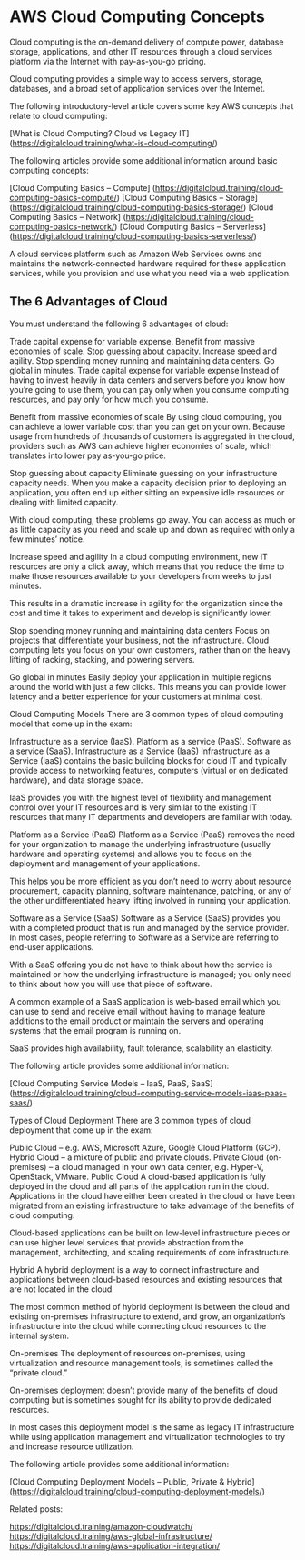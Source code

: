 # AWS Cloud Computing Concepts

Cloud computing is the on-demand delivery of compute power, database storage, applications, and other IT resources
through a cloud services platform via the Internet with pay-as-you-go pricing.

Cloud computing provides a simple way to access servers, storage, databases, and a broad set of application services
over the Internet.

The following introductory-level article covers some key AWS concepts that relate to cloud computing:

[What is Cloud Computing? Cloud vs Legacy IT] (https://digitalcloud.training/what-is-cloud-computing/)

The following articles provide some additional information around basic computing concepts:

[Cloud Computing Basics – Compute] (https://digitalcloud.training/cloud-computing-basics-compute/)
[Cloud Computing Basics – Storage] (https://digitalcloud.training/cloud-computing-basics-storage/)
[Cloud Computing Basics – Network] (https://digitalcloud.training/cloud-computing-basics-network/)
[Cloud Computing Basics – Serverless] (https://digitalcloud.training/cloud-computing-basics-serverless/)

A cloud services platform such as Amazon Web Services owns and maintains the network-connected hardware required for
these application services, while you provision and use what you need via a web application.

## The 6 Advantages of Cloud

You must understand the following 6 advantages of cloud:

Trade capital expense for variable expense.
Benefit from massive economies of scale.
Stop guessing about capacity.
Increase speed and agility.
Stop spending money running and maintaining data centers.
Go global in minutes.
Trade capital expense for variable expense
Instead of having to invest heavily in data centers and servers before you know how you’re going to use them, you can
pay only when you consume computing resources, and pay only for how much you consume.

Benefit from massive economies of scale
By using cloud computing, you can achieve a lower variable cost than you can get on your own. Because usage from
hundreds of thousands of customers is aggregated in the cloud, providers such as AWS can achieve higher economies of
scale, which translates into lower pay as-you-go price.

Stop guessing about capacity
Eliminate guessing on your infrastructure capacity needs. When you make a capacity decision prior to deploying an
application, you often end up either sitting on expensive idle resources or dealing with limited capacity.

With cloud computing, these problems go away. You can access as much or as little capacity as you need and scale up and
down as required with only a few minutes’ notice.

Increase speed and agility
In a cloud computing environment, new IT resources are only a click away, which means that you reduce the time to make
those resources available to your developers from weeks to just minutes.

This results in a dramatic increase in agility for the organization since the cost and time it takes to experiment and
develop is significantly lower.

Stop spending money running and maintaining data centers
Focus on projects that differentiate your business, not the infrastructure. Cloud computing lets you focus on your own
customers, rather than on the heavy lifting of racking, stacking, and powering servers.

Go global in minutes
Easily deploy your application in multiple regions around the world with just a few clicks. This means you can provide
lower latency and a better experience for your customers at minimal cost.

Cloud Computing Models
There are 3 common types of cloud computing model that come up in the exam:

Infrastructure as a service (IaaS).
Platform as a service (PaaS).
Software as a service (SaaS).
Infrastructure as a Service (IaaS)
Infrastructure as a Service (IaaS) contains the basic building blocks for cloud IT and typically provide access to
networking features, computers (virtual or on dedicated hardware), and data storage space.

IaaS provides you with the highest level of flexibility and management control over your IT resources and is very
similar to the existing IT resources that many IT departments and developers are familiar with today.

Platform as a Service (PaaS)
Platform as a Service (PaaS) removes the need for your organization to manage the underlying infrastructure (usually
hardware and operating systems) and allows you to focus on the deployment and management of your applications.

This helps you be more efficient as you don’t need to worry about resource procurement, capacity planning, software
maintenance, patching, or any of the other undifferentiated heavy lifting involved in running your application.

Software as a Service (SaaS)
Software as a Service (SaaS) provides you with a completed product that is run and managed by the service provider. In
most cases, people referring to Software as a Service are referring to end-user applications.

With a SaaS offering you do not have to think about how the service is maintained or how the underlying infrastructure
is managed; you only need to think about how you will use that piece of software.

A common example of a SaaS application is web-based email which you can use to send and receive email without having to
manage feature additions to the email product or maintain the servers and operating systems that the email program is
running on.

SaaS provides high availability, fault tolerance, scalability an elasticity.

The following article provides some additional information:

[Cloud Computing Service Models – IaaS, PaaS, SaaS] (https://digitalcloud.training/cloud-computing-service-models-iaas-paas-saas/)

Types of Cloud Deployment
There are 3 common types of cloud deployment that come up in the exam:

Public Cloud – e.g. AWS, Microsoft Azure, Google Cloud Platform (GCP).
Hybrid Cloud – a mixture of public and private clouds.
Private Cloud (on-premises) – a cloud managed in your own data center, e.g. Hyper-V, OpenStack, VMware.
Public Cloud
A cloud-based application is fully deployed in the cloud and all parts of the application run in the cloud. Applications
in the cloud have either been created in the cloud or have been migrated from an existing infrastructure to take
advantage of the benefits of cloud computing.

Cloud-based applications can be built on low-level infrastructure pieces or can use higher level services that provide
abstraction from the management, architecting, and scaling requirements of core infrastructure.

Hybrid
A hybrid deployment is a way to connect infrastructure and applications between cloud-based resources and existing
resources that are not located in the cloud.

The most common method of hybrid deployment is between the cloud and existing on-premises infrastructure to extend, and
grow, an organization’s infrastructure into the cloud while connecting cloud resources to the internal system.

On-premises
The deployment of resources on-premises, using virtualization and resource management tools, is sometimes called the
“private cloud.”

On-premises deployment doesn’t provide many of the benefits of cloud computing but is sometimes sought for its ability
to provide dedicated resources.

In most cases this deployment model is the same as legacy IT infrastructure while using application management and
virtualization technologies to try and increase resource utilization.

The following article provides some additional information:

[Cloud Computing Deployment Models – Public, Private & Hybrid] (https://digitalcloud.training/cloud-computing-deployment-models/)

Related posts:

https://digitalcloud.training/amazon-cloudwatch/
https://digitalcloud.training/aws-global-infrastructure/
https://digitalcloud.training/aws-application-integration/